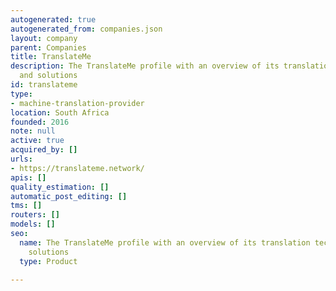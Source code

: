 ```yaml
---
autogenerated: true
autogenerated_from: companies.json
layout: company
parent: Companies
title: TranslateMe
description: The TranslateMe profile with an overview of its translation technologies
  and solutions
id: translateme
type:
- machine-translation-provider
location: South Africa
founded: 2016
note: null
active: true
acquired_by: []
urls:
- https://translateme.network/
apis: []
quality_estimation: []
automatic_post_editing: []
tms: []
routers: []
models: []
seo:
  name: The TranslateMe profile with an overview of its translation technologies and
    solutions
  type: Product

---
```


